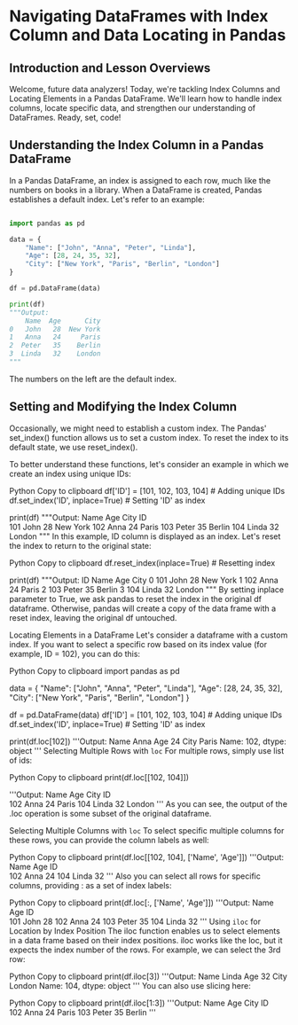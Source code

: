 # Navigating DataFrames with Index Column and Data Locating in Pandas

## Introduction and Lesson Overviews
Welcome, future data analyzers! Today, we're tackling Index Columns and Locating Elements in a Pandas DataFrame. We'll learn how to handle index columns, locate specific data, and strengthen our understanding of DataFrames. Ready, set, code!

## Understanding the Index Column in a Pandas DataFrame
In a Pandas DataFrame, an index is assigned to each row, much like the numbers on books in a library. When a DataFrame is created, Pandas establishes a default index. Let's refer to an example:

```Python

import pandas as pd

data = {
    "Name": ["John", "Anna", "Peter", "Linda"],
    "Age": [28, 24, 35, 32],
    "City": ["New York", "Paris", "Berlin", "London"]
}

df = pd.DataFrame(data)

print(df)
"""Output:
    Name  Age      City
0   John   28  New York
1   Anna   24     Paris
2  Peter   35    Berlin
3  Linda   32    London
"""
```
The numbers on the left are the default index.

## Setting and Modifying the Index Column
Occasionally, we might need to establish a custom index. The Pandas' set_index() function allows us to set a custom index. To reset the index to its default state, we use reset_index().

To better understand these functions, let's consider an example in which we create an index using unique IDs:

Python
Copy to clipboard
df['ID'] = [101, 102, 103, 104]    # Adding unique IDs
df.set_index('ID', inplace=True)   # Setting 'ID' as index

print(df)
"""Output:
      Name  Age      City
ID                       
101   John   28  New York
102   Anna   24     Paris
103  Peter   35    Berlin
104  Linda   32    London
"""
In this example, ID column is displayed as an index. Let's reset the index to return to the original state:

Python
Copy to clipboard
df.reset_index(inplace=True)       # Resetting index

print(df)
"""Output:
    ID   Name  Age      City
0  101   John   28  New York
1  102   Anna   24     Paris
2  103  Peter   35    Berlin
3  104  Linda   32    London
"""
By setting inplace parameter to True, we ask pandas to reset the index in the original df dataframe. Otherwise, pandas will create a copy of the data frame with a reset index, leaving the original df untouched.

Locating Elements in a DataFrame
Let's consider a dataframe with a custom index. If you want to select a specific row based on its index value (for example, ID = 102), you can do this:

Python
Copy to clipboard
import pandas as pd

data = {
    "Name": ["John", "Anna", "Peter", "Linda"],
    "Age": [28, 24, 35, 32],
    "City": ["New York", "Paris", "Berlin", "London"]
}

df = pd.DataFrame(data)
df['ID'] = [101, 102, 103, 104]    # Adding unique IDs
df.set_index('ID', inplace=True)   # Setting 'ID' as index

print(df.loc[102])
'''Output:
Name     Anna
Age        24
City    Paris
Name: 102, dtype: object
'''
Selecting Multiple Rows with `loc`
For multiple rows, simply use list of ids:

Python
Copy to clipboard
print(df.loc[[102, 104]])

'''Output:
      Name  Age    City
ID                     
102   Anna   24   Paris
104  Linda   32  London
'''
As you can see, the output of the .loc operation is some subset of the original dataframe.

Selecting Multiple Columns with `loc`
To select specific multiple columns for these rows, you can provide the column labels as well:

Python
Copy to clipboard
print(df.loc[[102, 104], ['Name', 'Age']])
'''Output:
      Name  Age
ID             
102   Anna   24
104  Linda   32
'''
Also you can select all rows for specific columns, providing : as a set of index labels:

Python
Copy to clipboard
print(df.loc[:, ['Name', 'Age']])
'''Output:
      Name  Age
ID             
101   John   28
102   Anna   24
103  Peter   35
104  Linda   32
'''
Using `iloc` for Location by Index Position
The iloc function enables us to select elements in a data frame based on their index positions. iloc works like the loc, but it expects the index number of the rows. For example, we can select the 3rd row:

Python
Copy to clipboard
print(df.iloc[3])
'''Output:
Name     Linda
Age         32
City    London
Name: 104, dtype: object
'''
You can also use slicing here:

Python
Copy to clipboard
print(df.iloc[1:3])
'''Output:
      Name  Age    City
ID                     
102   Anna   24   Paris
103  Peter   35  Berlin
'''
